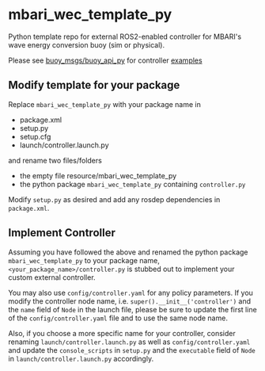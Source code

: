 # mbari_wec_template_py
Python template repo for external ROS2-enabled controller for MBARI's wave energy conversion buoy (sim or physical).

Please see [buoy_msgs/buoy_api_py](https://github.com/osrf/buoy_msgs/tree/main/buoy_api_py)
for controller [examples](https://github.com/osrf/buoy_msgs/tree/main/buoy_api_py/buoy_api/examples)

## Modify template for your package
Replace `mbari_wec_template_py` with your package name in

- package.xml
- setup.py
- setup.cfg
- launch/controller.launch.py

and rename two files/folders

- the empty file resource/mbari_wec_template_py
- the python package `mbari_wec_template_py` containing `controller.py`

Modify `setup.py` as desired and add any rosdep dependencies in `package.xml`.

## Implement Controller
Assuming you have followed the above and renamed the python package `mbari_wec_template_py` to your package name,
`<your_package_name>/controller.py` is stubbed out to implement your custom external controller.

You may also use `config/controller.yaml` for any policy parameters.
If you modify the controller node name, i.e. `super().__init__('controller')` and the `name` field of `Node` in the launch file,
please be sure to update the first line of the `config/controller.yaml` file and to use the same node name.

Also, if you choose a more specific name for your controller,
consider renaming `launch/controller.launch.py` as well as `config/controller.yaml`
and update the `console_scripts` in `setup.py` and the `executable` field of `Node` in `launch/controller.launch.py` accordingly.
